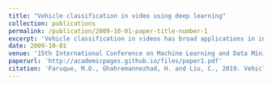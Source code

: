 ```yaml
---
title: "Vehicle classification in video using deep learning"
collection: publications
permalink: /publication/2009-10-01-paper-title-number-1
excerpt: 'Vehicle classification in videos has broad applications in intelligent transportation and smart cities. The vehicle classes are defined according to the Federal Highway Association (FHWA) vehicle types, and two popular deep learning methods, namely, the Faster R-CNN and the YOLO, are applied for vehicle classification. The Faster R-CNN and the YOLO are two representative deep learning methods with applications in object detection and classification. First, three training data sets are manually created from two videos in the low video quality category for training the Faster R-CNN and the YOLO deep learning methods. Second, new videos that are not seen during training are used to evaluate the vehicle classification performance for the deep learning methods. In particular, the comparative evaluation includes the training time, the testing time, the vehicle classification accuracy, as well as the generalization performance of the deep learning methods. The experiments using the New Jersey Department of Transportation (NJDOT) traffic videos show the feasibility of vehicle classification in videos using deep learning methods.'
date: 2009-10-01
venue: '15th International Conference on Machine Learning and Data Mining'
paperurl: 'http://academicpages.github.io/files/paper1.pdf'
citation: 'Faruque, M.O., Ghahremannezhad, H. and Liu, C., 2019. Vehicle classification in video using deep learning. In the 15th International Conference on Machine Learning and Data Mining (pp. 117-131).'
---
```

